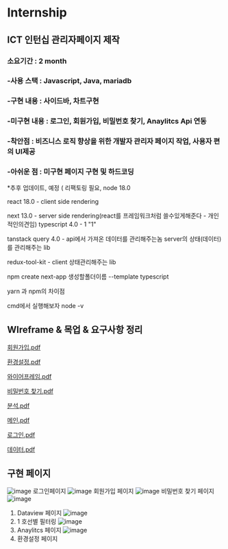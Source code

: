 # Internship
## ICT 인턴십 관리자페이지 제작


### 소요기간 : 2 month
### -사용 스택 : Javascript, Java, mariadb
### -구현 내용 : 사이드바, 차트구현
### -미구현 내용 : 로그인, 회원가입, 비밀번호 찾기, Anaylitcs Api 연동
### -착안점 : 비즈니스 로직 향상을 위한 개발자 관리자 페이지 작업, 사용자 편의 UI제공
### -아쉬운 점 : 미구현 페이지 구현 및 하드코딩

*추후 업데이트, 예정 ( 리팩토링 필요, node 18.0

react 18.0 - client side rendering

next 13.0 - server side rendering(react를 프레임워크처럼 쓸수있게해준다 - 개인적인의견임)
typescript 4.0 - 1 "1"

tanstack query 4.0 - api에서 가져온 데이터를 관리해주는놈
server의 상태(데이터)를 관리해주는 lib

redux-tool-kit - client 상태관리해주는 lib



npm create next-app 생성할폴더이름 --template typescript

yarn 과 npm의 차이점


cmd에서 실행해보자 node -v

## WIreframe & 목업 & 요구사항 정리 
[회원가입.pdf](https://github.com/S2MiniS2/Internship/files/11912024/default.pdf)


[환경설정.pdf](https://github.com/S2MiniS2/Internship/files/11912023/default.pdf)


[와이어프레임.pdf](https://github.com/S2MiniS2/Internship/files/11912022/default.pdf)


[비밀번호 찾기.pdf](https://github.com/S2MiniS2/Internship/files/11912021/default.pdf)


[분석.pdf](https://github.com/S2MiniS2/Internship/files/11912020/default.pdf)


[메인.pdf](https://github.com/S2MiniS2/Internship/files/11912019/default.pdf)


[로그인.pdf](https://github.com/S2MiniS2/Internship/files/11912018/default.pdf)


[데이터.pdf](https://github.com/S2MiniS2/Internship/files/11912017/default.pdf)


## 구현 페이지 
![image](https://github.com/S2MiniS2/Internship/assets/97283810/f20de90d-fbb9-4d7e-9f2d-9f391fd0c9c9)
로그인페이지
![image](https://github.com/S2MiniS2/Internship/assets/97283810/43169b32-cb66-4dfa-bd2f-9f3e49fdbf27)
회원가입 페이지
![image](https://github.com/S2MiniS2/Internship/assets/97283810/eae3a833-4a65-4808-9349-66ad75cf3da9)
비밀번호 찾기 페이지
![image](https://github.com/S2MiniS2/Internship/assets/97283810/f62492a3-614a-491e-8463-c46deef8be22)
1. Dataview 페이지 
![image](https://github.com/S2MiniS2/Internship/assets/97283810/3385641a-5a1e-48d2-887d-6c70f5a96af2)
1. 1 호선별 필터링
![image](https://github.com/S2MiniS2/Internship/assets/97283810/4855cdcc-c178-4ace-8a69-2cefeb81ac91)
2. Anaylitcs 페이지
![image](https://github.com/S2MiniS2/Internship/assets/97283810/6bf9ab7a-71e4-4a32-9f41-9bc66c89761e)
3. 환경설정 페이지
